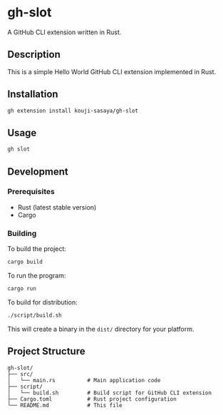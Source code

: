 # gh-slot

A GitHub CLI extension written in Rust.

## Description

This is a simple Hello World GitHub CLI extension implemented in Rust.

## Installation

```bash
gh extension install kouji-sasaya/gh-slot
```

## Usage

```bash
gh slot
```

## Development

### Prerequisites

- Rust (latest stable version)
- Cargo

### Building

To build the project:

```bash
cargo build
```

To run the program:

```bash
cargo run
```

To build for distribution:

```bash
./script/build.sh
```

This will create a binary in the `dist/` directory for your platform.

## Project Structure

```
gh-slot/
├── src/
│   └── main.rs          # Main application code
├── script/
│   └── build.sh         # Build script for GitHub CLI extension
├── Cargo.toml           # Rust project configuration
└── README.md            # This file
```